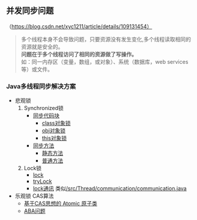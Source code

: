 
## 并发同步问题
（https://blog.csdn.net/xyc1211/article/details/109131454）

>多个线程本身不会导致问题，只要资源没有发生变化,多个线程读取相同的资源就是安全的。\
**问题在于多个线程访问了相同的资源做了写操作。**\
如：同一内存区（变量，数组，或对象）、系统（数据库，web services等）或文件。

### Java多线程同步解决方案

- 悲观锁
    1. Synchronized锁
          - [同步代码块](./Synchronized代码块)
            - [class对象锁](./Synchronized代码块/SynchronizedClass.java)
            - [obj对象锁](./Synchronized代码块/SynchronizedObj.java)
            - [this对象锁](./Synchronized代码块/SynchronizedThis.java)
          - [同步方法](./Synchronized方法)
            - [静态方法](./Synchronized方法/SynchronizedStaticMethod.java)
            - [普通方法](./Synchronized方法/SynchronizedMethod.java)
    2. Lock锁
          - [lock](./Lock/lock.java)
          - [tryLock](./Lock/TryLockTest1.java)
          - [lock通讯](./Lock/LockCommunication.java) 类似[/src/Thread/communication/communication.java](../communication/communication.java)
- 乐观锁 CAS算法
    - [基于CAS思想的 Atomic 原子类](./CAS/CAS.java)
    - [ABA问题](./CAS/defectOfABA.java)